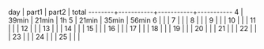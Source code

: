 day     | part1     | part2     | total
--------+-----------+-----------+-----------
4       | 39min     | 21min     | 1h
5       | 21min     | 35min     | 56min
6       |           |           |
7       |           |           |
8       |           |           |
9       |           |           |
10      |           |           |
11      |           |           |
12      |           |           |
13      |           |           |
14      |           |           |
15      |           |           |
16      |           |           |
17      |           |           |
18      |           |           |
19      |           |           |
20      |           |           |
21      |           |           |
22      |           |           |
23      |           |           |
24      |           |           |
25      |           |           |
